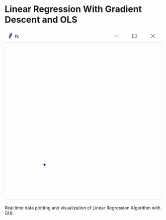 # Linear Regression With Gradient Descent and OLS

![Linear Regression](img/img.gif)

Real time data plotting and visualization of Linear Regression Algorithm with GUI.
